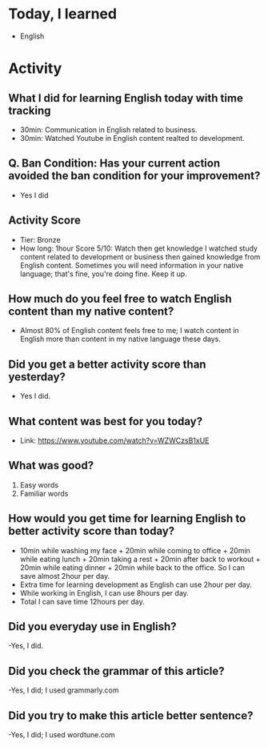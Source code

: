 # Today, I learned 
- English

# Activity
## What I did for learning English today with time tracking
- 30min: Communication in English related to business.
- 30min: Watched Youtube in English content realted to development.

## Q. Ban Condition: Has your current action avoided the ban condition for your improvement?
- Yes I did

## Activity Score
- Tier: Bronze
- How long: 1hour
Score 5/10: Watch then get knowledge I watched study content related to development or business then gained knowledge from English content. Sometimes you will need information in your native language; that's fine, you're doing fine. Keep it up.

## How much do you feel free to watch English content than my native content?
- Almost 80% of English content feels free to me; I watch content in English more than content in my native language these days.

## Did you get a better activity score than yesterday?
- Yes I did.

## What content was best for you today?
- Link: https://www.youtube.com/watch?v=WZWCzsB1xUE

## What was good?
1. Easy words
2. Familiar words

## How would you get time for learning English to better activity score than today?
- 10min while washing my face + 20min while coming to office + 20min while eating lunch + 20min taking a rest + 20min after back to workout + 20min while eating dinner + 20min while back to the office. So I can save almost 2hour per day.
- Extra time for learning development as English can use 2hour per day.
- While working in English, I can use 8hours per day.
- Total I can save time 12hours per day.

## Did you everyday use in English?
-Yes, I did.

## Did you check the grammar of this article?
-Yes, I did; I used grammarly.com 

## Did you try to make this article better sentence?
-Yes, I did; I used wordtune.com
